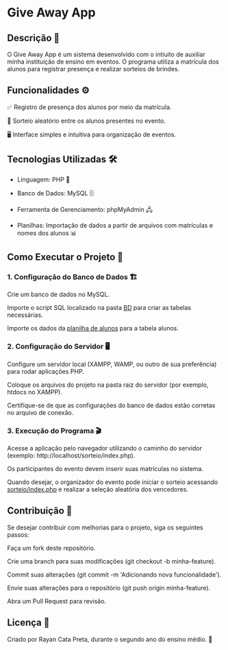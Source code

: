 # Give Away App 

## Descrição 📝

O Give Away App é um sistema desenvolvido com o intiuito de auxiliar minha instituição de ensino em eventos. O programa utiliza a matrícula dos alunos para registrar presença e realizar sorteios de brindes. 

## Funcionalidades ⚙️

✅ Registro de presença dos alunos por meio da matrícula.

🎲 Sorteio aleatório entre os alunos presentes no evento.

🖥️ Interface simples e intuitiva para organização de eventos.

## Tecnologias Utilizadas 🛠️

- Linguagem: PHP 🐘

- Banco de Dados: MySQL 🗄️

- Ferramenta de Gerenciamento: phpMyAdmin 🖧

- Planilhas: Importação de dados a partir de arquivos com matrículas e nomes dos alunos 📊

## Como Executar o Projeto 🚀

### 1. Configuração do Banco de Dados 🏗️

Crie um banco de dados no MySQL.

Importe o script SQL localizado na pasta [BD](https://github.com/Rayan757575/Sorteio/blob/main/GiveAway/BD) para criar as tabelas necessárias.

Importe os dados da [planilha de alunos](https://github.com/Rayan757575/Sorteio/blob/main/planilha) para a tabela alunos.

### 2. Configuração do Servidor 🖥️

Configure um servidor local (XAMPP, WAMP, ou outro de sua preferência) para rodar aplicações PHP.

Coloque os arquivos do projeto na pasta raiz do servidor (por exemplo, htdocs no XAMPP).

Certifique-se de que as configurações do banco de dados estão corretas no arquivo de conexão.

### 3. Execução do Programa 🎬

Acesse a aplicação pelo navegador utilizando o caminho do servidor (exemplo: http://localhost/sorteio/index.php).

Os participantes do evento devem inserir suas matrículas no sistema.

Quando desejar, o organizador do evento pode iniciar o sorteio acessando [sorteio/index.php](https://github.com/Rayan757575/Sorteio/blob/main/GiveAway/sorteio/index.php) e realizar a seleção aleatória dos vencedores.

## Contribuição 🤝

Se desejar contribuir com melhorias para o projeto, siga os seguintes passos:

Faça um fork deste repositório.

Crie uma branch para suas modificações (git checkout -b minha-feature).

Commit suas alterações (git commit -m 'Adicionando nova funcionalidade').

Envie suas alterações para o repositório (git push origin minha-feature).

Abra um Pull Request para revisão.

## Licença 📜

Criado por Rayan Cata Preta, durante o segundo ano do ensino médio. 🏫
